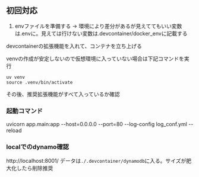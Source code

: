 

## 初回対応
1. envファイルを準備する
-> 環境により差分があるが見えててもいい変数は.envに。見えては行けない変数は.devcontainer/docker_envに記載する

devcontainerの拡張機能を入れて、コンテナを立ち上げる




venvの作成が安定しないので仮想環境に入っていない場合は下記コマンドを実行
```
uv venv
source .venv/bin/activate
```

その後、推奨拡張機能がすべて入っているか確認


### 起動コマンド
uvicorn app.main:app --host=0.0.0.0 --port=80 --log-config log_conf.yml --reload


### localでのdynamo確認
http://localhost:8001/
データは`./.devcontainer/dynamodb`に入る。サイズが肥大化したら削除推奨
